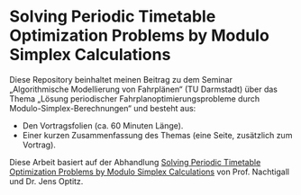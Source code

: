 # Solving Periodic Timetable Optimization Problems by Modulo Simplex Calculations

Diese Repository beinhaltet meinen Beitrag zu dem Seminar „Algorithmische Modellierung von Fahrplänen“ (TU Darmstadt) über das Thema „Lösung periodischer Fahrplanoptimierungsprobleme durch Modulo-Simplex-Berechnungen“ und besteht aus:

* Den Vortragsfolien (ca. 60 Minuten Länge).
* Einer kurzen Zusammenfassung des Themas (eine Seite, zusätzlich zum Vortrag).

Diese Arbeit basiert auf der Abhandlung [Solving Periodic Timetable Optimization Problems by Modulo Simplex Calculations](https://drops.dagstuhl.de/opus/volltexte/2008/1588/) von Prof. Nachtigall und Dr. Jens Optitz.
